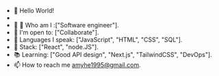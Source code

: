 
- 👋 Hello World!
- 
- 👀 🔭 Who am I :["Software engineer"].
- 🤝 I'm open to: ["Collaborate"].
- 🌱 Languages I speak: ["JavaScript", "HTML", "CSS", "SQL"].
- 🔨 Stack: ["React", "node.JS"].
- 📚 Learning: ["Good API design", "Next.js", "TailwindCSS", "DevOps"].
- 📫 How to reach me amyhe1995@gmail.com.

<!---
amyhe1995/amyhe1995 is a ✨ special ✨ repository because its `README.md` (this file) appears on your GitHub profile.
You can click the Preview link to take a look at your changes.
--->

